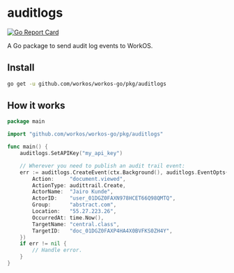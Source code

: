# auditlogs

[![Go Report Card](https://img.shields.io/badge/dev-reference-007d9c?logo=go&logoColor=white&style=flat)](https://pkg.go.dev/github.com/workos/workos-go/pkg/auditlogs)

A Go package to send audit log events to WorkOS.

## Install

```sh
go get -u github.com/workos/workos-go/pkg/auditlogs
```

## How it works

```go
package main

import "github.com/workos/workos-go/pkg/auditlogs"

func main() {
    auditlogs.SetAPIKey("my_api_key")

    // Wherever you need to publish an audit trail event:
    err := auditlogs.CreateEvent(ctx.Background(), auditlogs.EventOpts{
        Action:     "document.viewed",
        ActionType: audittrail.Create,
        ActorName:  "Jairo Kunde",
        ActorID:    "user_01DGZ0FAXN978HCET66Q98QMTQ",
        Group:      "abstract.com",
        Location:   "55.27.223.26",
        OccurredAt: time.Now(),
        TargetName: "central.class",
        TargetID:   "doc_01DGZ0FAXP4HA4X0BVFKS0ZH4Y",
    })
    if err != nil {
        // Handle error.
    }
}
```
